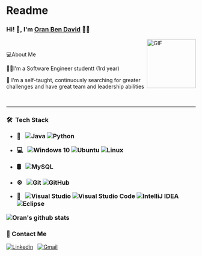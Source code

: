 # Readme
### Hi! 👋, I'm [Oran Ben David](https://github.com/oran950) 👨‍💻
<img align="right" alt="GIF" height="130px" src="https://i.pinimg.com/564x/03/1f/67/031f67bd6b6bb0487eff63e804f63515.jpg">
<br / >

💻About Me


👨‍🎓I'm a Software Engineer studentt (1rd year)

💪 I'm a self-taught, continuously searching for greater challenges and have great team and leadership abilities


<br />

<hr />

<h3> 🛠 &nbsp;Tech Stack 

- 🧰 &nbsp; 
  ![Java](https://img.shields.io/badge/Java-ED8B00?style=for-the-badge&logo=java&logoColor=white)
  ![Python](https://img.shields.io/badge/Python-ED8B00?style=for-the-badge&logo=Python&logoColor=white)

 
- 💻 &nbsp; 
  ![Windows 10](https://img.shields.io/badge/Windows-0078D6?style=for-the-badge&logo=windows&logoColor=white)
  ![Ubuntu](https://img.shields.io/badge/Ubuntu-E95420?style=for-the-badge&logo=ubuntu&logoColor=white)
  ![Linux](https://img.shields.io/badge/Linux-FCC624?style=for-the-badge&logo=linux&logoColor=black)
 
 
-  🛢 &nbsp; 
  ![MySQL](https://img.shields.io/badge/mysql-%2300f.svg?style=for-the-badge&logo=mysql&logoColor=white)

  
- ⚙️ &nbsp; 
  ![Git](https://img.shields.io/badge/git-%23F05033.svg?style=for-the-badge&logo=git&logoColor=white)
  ![GitHub](https://img.shields.io/badge/github-%23121011.svg?style=for-the-badge&logo=github&logoColor=white)
  
  
- 🔧 &nbsp; 
  ![Visual Studio](https://img.shields.io/badge/VisualStudio-5C2D91.svg?style=for-the-badge&logo=visual-studio&logoColor=white)
  ![Visual Studio Code](https://img.shields.io/badge/VisualStudioCode-0078d7.svg?style=for-the-badge&logo=visual-studio-code&logoColor=white)
  ![IntelliJ IDEA](https://img.shields.io/badge/IntelliJIDEA-000000.svg?style=for-the-badge&logo=intellij-idea&logoColor=white)
  ![Eclipse](https://img.shields.io/badge/Eclipse-2C2255?style=for-the-badge&logo=eclipse&logoColor=white)
  
  

  
![Oran's github stats](https://github-readme-stats.vercel.app/api?username=oran950&theme=vision-friendly-dark&hide=prs,issues,stars,contribs)
 

### 📝 Contact Me 
  
  [![Linkedin](https://img.shields.io/badge/LinkedIn-0077B5?style=for-the-badge&logo=linkedin&logoColor=white)](https://www.linkedin.com/in/oran-ben-david-1a523219a/)
  &nbsp;
  [![Gmail](https://img.shields.io/badge/Gmail-D14836?style=for-the-badge&logo=gmail&logoColor=white)](mailto:oranb9d@gmail.com)



